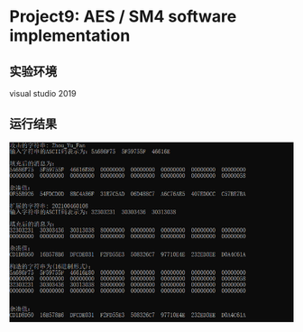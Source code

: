 # Project9: AES / SM4 software implementation 
## 实验环境

visual studio 2019

## 运行结果
![img](https://github.com/Z-Yivon/project/blob/main/project3/%E8%BF%90%E8%A1%8C%E7%BB%93%E6%9E%9C.png)  


